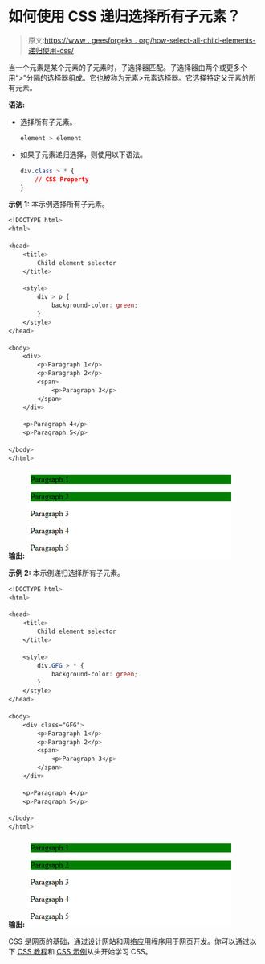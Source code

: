 # 如何使用 CSS 递归选择所有子元素？

> 原文:[https://www . geesforgeks . org/how-select-all-child-elements-递归使用-css/](https://www.geeksforgeeks.org/how-to-select-all-child-elements-recursively-using-css/)

当一个元素是某个元素的子元素时，子选择器匹配。子选择器由两个或更多个用“>”分隔的选择器组成。它也被称为元素>元素选择器。它选择特定父元素的所有元素。

**语法:**

*   选择所有子元素。

    ```css
    element > element
    ```

*   如果子元素递归选择，则使用以下语法。

    ```css
    div.class > * {
        // CSS Property
    }
    ```

**示例 1:** 本示例选择所有子元素。

```css
<!DOCTYPE html>
<html>

<head>
    <title>
        Child element selector
    </title>

    <style>
        div > p {
            background-color: green;
        }
    </style>
</head>

<body>
    <div>
        <p>Paragraph 1</p>
        <p>Paragraph 2</p>
        <span>
            <p>Paragraph 3</p>
        </span>
    </div>

    <p>Paragraph 4</p>
    <p>Paragraph 5</p>

</body>
</html>                    
```

**输出:**
![](img/8e543c8edcd431232dd317e2a13b6a78.png)

**示例 2:** 本示例递归选择所有子元素。

```css
<!DOCTYPE html>
<html>

<head>
    <title>
        Child element selector
    </title>

    <style>
        div.GFG > * {
            background-color: green;
        }
    </style>
</head>

<body>
    <div class="GFG">
        <p>Paragraph 1</p>
        <p>Paragraph 2</p>
        <span>
            <p>Paragraph 3</p>
        </span>
    </div>

    <p>Paragraph 4</p>
    <p>Paragraph 5</p>

</body>
</html>                    
```

**输出:**
![](img/8e543c8edcd431232dd317e2a13b6a78.png)

CSS 是网页的基础，通过设计网站和网络应用程序用于网页开发。你可以通过以下 [CSS 教程](https://www.geeksforgeeks.org/css-tutorials/)和 [CSS 示例](https://www.geeksforgeeks.org/css-examples/)从头开始学习 CSS。